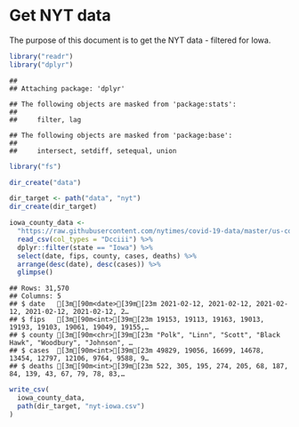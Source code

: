 Get NYT data
================

The purpose of this document is to get the NYT data - filtered for Iowa.

``` r
library("readr")
library("dplyr")
```

    ## 
    ## Attaching package: 'dplyr'

    ## The following objects are masked from 'package:stats':
    ## 
    ##     filter, lag

    ## The following objects are masked from 'package:base':
    ## 
    ##     intersect, setdiff, setequal, union

``` r
library("fs")
```

``` r
dir_create("data")

dir_target <- path("data", "nyt")
dir_create(dir_target)
```

``` r
iowa_county_data <- 
  "https://raw.githubusercontent.com/nytimes/covid-19-data/master/us-counties.csv" %>%
  read_csv(col_types = "Dcciii") %>%
  dplyr::filter(state == "Iowa") %>%
  select(date, fips, county, cases, deaths) %>%
  arrange(desc(date), desc(cases)) %>%
  glimpse()
```

    ## Rows: 31,570
    ## Columns: 5
    ## $ date   [3m[90m<date>[39m[23m 2021-02-12, 2021-02-12, 2021-02-12, 2021-02-12, 2021-02-12, 2…
    ## $ fips   [3m[90m<int>[39m[23m 19153, 19113, 19163, 19013, 19193, 19103, 19061, 19049, 19155,…
    ## $ county [3m[90m<chr>[39m[23m "Polk", "Linn", "Scott", "Black Hawk", "Woodbury", "Johnson", …
    ## $ cases  [3m[90m<int>[39m[23m 49829, 19056, 16699, 14678, 13454, 12797, 12106, 9764, 9588, 9…
    ## $ deaths [3m[90m<int>[39m[23m 522, 305, 195, 274, 205, 68, 187, 84, 139, 43, 67, 79, 78, 83,…

``` r
write_csv(
  iowa_county_data,
  path(dir_target, "nyt-iowa.csv")
)
```
